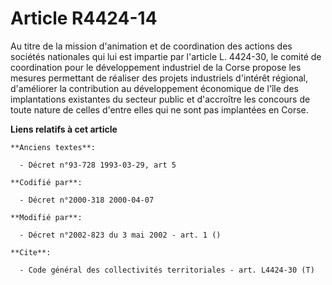# Article R4424-14

Au titre de la mission d'animation et de coordination des actions des sociétés nationales qui lui est impartie par l'article
L. 4424-30, le comité de coordination pour le développement industriel de la Corse propose les mesures permettant de réaliser
des projets industriels d'intérêt régional, d'améliorer la contribution au développement économique de l'île des
implantations existantes du secteur public et d'accroître les concours de toute nature de celles d'entre elles qui ne sont
pas implantées en Corse.

**Liens relatifs à cet article**

	**Anciens textes**:

	  - Décret n°93-728 1993-03-29, art 5

	**Codifié par**:

	  - Décret n°2000-318 2000-04-07

	**Modifié par**:

	  - Décret n°2002-823 du 3 mai 2002 - art. 1 ()

	**Cite**:

	  - Code général des collectivités territoriales - art. L4424-30 (T)
